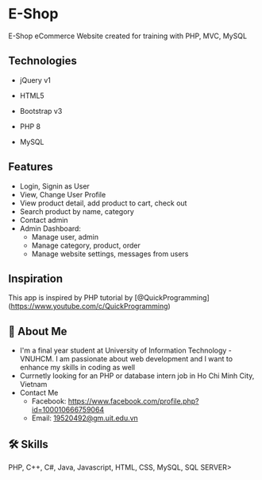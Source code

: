 
# E-Shop

E-Shop eCommerce Website created for training with PHP, MVC, MySQL

## Technologies

- jQuery v1

- HTML5

- Bootstrap v3

- PHP 8

- MySQL



## Features

- Login, Signin as User
- View, Change User Profile
- View product detail, add product to cart, check out
- Search product by name, category
- Contact admin
- Admin Dashboard:
  - Manage user, admin
  - Manage category, product, order
  - Manage website settings, messages from users


## Inspiration
This app is inspired by PHP tutorial by [@QuickProgramming] (https://www.youtube.com/c/QuickProgramming)
## 🚀 About Me
- I'm a final year student at University of Information Technology - VNUHCM. I am passionate about web development and I want to enhance my skills in coding as well
- Currnetly looking for an PHP or database intern job in Ho Chi Minh City, Vietnam
- Contact Me
  - Facebook: https://www.facebook.com/profile.php?id=100010666759064
  - Email: 19520492@gm.uit.edu.vn


## 🛠 Skills
PHP, C++, C#, Java, Javascript, HTML, CSS, MySQL, SQL SERVER>

